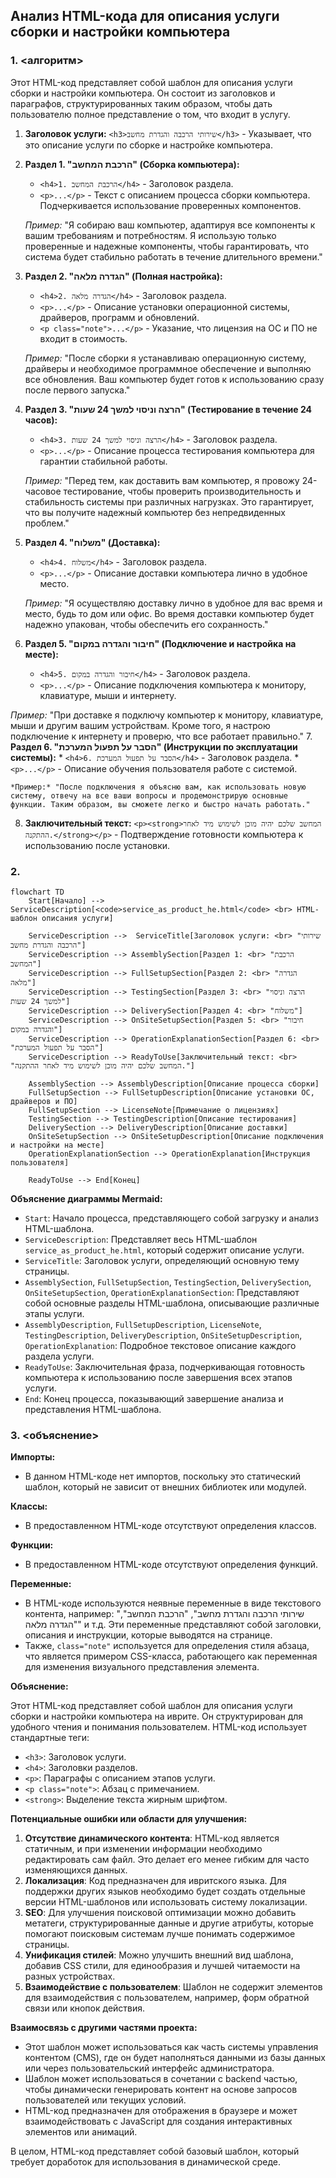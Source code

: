 ## Анализ HTML-кода для описания услуги сборки и настройки компьютера

### 1. <алгоритм>

Этот HTML-код представляет собой шаблон для описания услуги сборки и настройки компьютера. Он состоит из заголовков и параграфов, структурированных таким образом, чтобы дать пользователю полное представление о том, что входит в услугу.

1.  **Заголовок услуги:** `<h3>שירותי הרכבה והגדרת מחשב</h3>` - Указывает, что это описание услуги по сборке и настройке компьютера.
2.  **Раздел 1. "הרכבת המחשב" (Сборка компьютера):**
    *   `<h4>1. הרכבת המחשב</h4>` - Заголовок раздела.
    *   `<p>...</p>` - Текст с описанием процесса сборки компьютера. Подчеркивается использование проверенных компонентов.
    
    *Пример:* "Я собираю ваш компьютер, адаптируя все компоненты к вашим требованиям и потребностям. Я использую только проверенные и надежные компоненты, чтобы гарантировать, что система будет стабильно работать в течение длительного времени."
3.  **Раздел 2. "הגדרה מלאה" (Полная настройка):**
    *   `<h4>2. הגדרה מלאה</h4>` - Заголовок раздела.
    *   `<p>...</p>` - Описание установки операционной системы, драйверов, программ и обновлений.
    *   `<p class="note">...</p>` - Указание, что лицензия на ОС и ПО не входит в стоимость.

    *Пример:* "После сборки я устанавливаю операционную систему, драйверы и необходимое программное обеспечение и выполняю все обновления. Ваш компьютер будет готов к использованию сразу после первого запуска."
4.  **Раздел 3. "הרצה וניסוי למשך 24 שעות" (Тестирование в течение 24 часов):**
    *   `<h4>3. הרצה וניסוי למשך 24 שעות</h4>` - Заголовок раздела.
    *   `<p>...</p>` - Описание процесса тестирования компьютера для гарантии стабильной работы.
    
    *Пример:* "Перед тем, как доставить вам компьютер, я провожу 24-часовое тестирование, чтобы проверить производительность и стабильность системы при различных нагрузках. Это гарантирует, что вы получите надежный компьютер без непредвиденных проблем."
5.  **Раздел 4. "משלוח" (Доставка):**
    *   `<h4>4. משלוח</h4>` - Заголовок раздела.
    *   `<p>...</p>` - Описание доставки компьютера лично в удобное место.
    
    *Пример:* "Я осуществляю доставку лично в удобное для вас время и место, будь то дом или офис. Во время доставки компьютер будет надежно упакован, чтобы обеспечить его сохранность."
6.  **Раздел 5. "חיבור והגדרה במקום" (Подключение и настройка на месте):**
    *   `<h4>5. חיבור והגדרה במקום</h4>` - Заголовок раздела.
    *   `<p>...</p>` - Описание подключения компьютера к монитору, клавиатуре, мыши и интернету.

   *Пример:* "При доставке я подключу компьютер к монитору, клавиатуре, мыши и другим вашим устройствам. Кроме того, я настрою подключение к интернету и проверю, что все работает правильно."
7.  **Раздел 6. "הסבר על תפעול המערכת" (Инструкции по эксплуатации системы):**
    *   `<h4>6. הסבר על תפעול המערכת</h4>` - Заголовок раздела.
    *   `<p>...</p>` - Описание обучения пользователя работе с системой.
   
    *Пример:* "После подключения я объясню вам, как использовать новую систему, отвечу на все ваши вопросы и продемонстрирую основные функции. Таким образом, вы сможете легко и быстро начать работать."
8.  **Заключительный текст:** `<p><strong>המחשב שלכם יהיה מוכן לשימוש מיד לאחר ההתקנה.</strong></p>` - Подтверждение готовности компьютера к использованию после установки.

### 2. <mermaid>
```mermaid
flowchart TD
    Start[Начало] --> ServiceDescription[<code>service_as_product_he.html</code> <br> HTML-шаблон описания услуги]
    
    ServiceDescription -->  ServiceTitle[Заголовок услуги: <br> "שירותי הרכבה והגדרת מחשב"]
    ServiceDescription --> AssemblySection[Раздел 1: <br> "הרכבת המחשב"]
    ServiceDescription --> FullSetupSection[Раздел 2: <br> "הגדרה מלאה"]
    ServiceDescription --> TestingSection[Раздел 3: <br> "הרצה וניסוי למשך 24 שעות"]
    ServiceDescription --> DeliverySection[Раздел 4: <br> "משלוח"]
    ServiceDescription --> OnSiteSetupSection[Раздел 5: <br> "חיבור והגדרה במקום"]
    ServiceDescription --> OperationExplanationSection[Раздел 6: <br> "הסבר על תפעול המערכת"]
    ServiceDescription --> ReadyToUse[Заключительный текст: <br> "המחשב שלכם יהיה מוכן לשימוש מיד לאחר ההתקנה."]
    
    AssemblySection --> AssemblyDescription[Описание процесса сборки]
    FullSetupSection --> FullSetupDescription[Описание установки ОС, драйверов и ПО]
    FullSetupSection --> LicenseNote[Примечание о лицензиях]
    TestingSection --> TestingDescription[Описание тестирования]
    DeliverySection --> DeliveryDescription[Описание доставки]
    OnSiteSetupSection --> OnSiteSetupDescription[Описание подключения и настройки на месте]
    OperationExplanationSection --> OperationExplanation[Инструкция пользователя]
    
    ReadyToUse --> End[Конец]
```

**Объяснение диаграммы Mermaid:**

*   `Start`: Начало процесса, представляющего собой загрузку и анализ HTML-шаблона.
*   `ServiceDescription`: Представляет весь HTML-шаблон `service_as_product_he.html`, который содержит описание услуги.
*  `ServiceTitle`: Заголовок услуги, определяющий основную тему страницы.
*   `AssemblySection`, `FullSetupSection`, `TestingSection`, `DeliverySection`, `OnSiteSetupSection`, `OperationExplanationSection`: Представляют собой основные разделы HTML-шаблона, описывающие различные этапы услуги.
*   `AssemblyDescription`, `FullSetupDescription`, `LicenseNote`, `TestingDescription`, `DeliveryDescription`, `OnSiteSetupDescription`, `OperationExplanation`: Подробное текстовое описание каждого раздела услуги.
*   `ReadyToUse`: Заключительная фраза, подчеркивающая готовность компьютера к использованию после завершения всех этапов услуги.
*   `End`: Конец процесса, показывающий завершение анализа и представления HTML-шаблона.

### 3. <объяснение>

**Импорты:**
* В данном HTML-коде нет импортов, поскольку это статический шаблон, который не зависит от внешних библиотек или модулей.

**Классы:**
* В предоставленном HTML-коде отсутствуют определения классов.

**Функции:**
* В предоставленном HTML-коде отсутствуют определения функций.

**Переменные:**
* В HTML-коде используются неявные переменные в виде текстового контента, например: "שירותי הרכבה והגדרת מחשב", "הרכבת המחשב", "הגדרה מלאה" и т.д. Эти переменные представляют собой заголовки, описания и инструкции, которые выводятся на странице.
*  Также, `class="note"` используется для определения стиля абзаца, что является примером CSS-класса, работающего как переменная для изменения визуального представления элемента.

**Объяснение:**

Этот HTML-код представляет собой шаблон для описания услуги сборки и настройки компьютера на иврите. Он структурирован для удобного чтения и понимания пользователем. HTML-код использует стандартные теги:

*   `<h3>`: Заголовок услуги.
*   `<h4>`: Заголовки разделов.
*   `<p>`: Параграфы с описанием этапов услуги.
*   `<p class="note">`: Абзац с примечанием.
*   `<strong>`: Выделение текста жирным шрифтом.

**Потенциальные ошибки или области для улучшения:**

1.  **Отсутствие динамического контента**: HTML-код является статичным, и при изменении информации необходимо редактировать сам файл. Это делает его менее гибким для часто изменяющихся данных.
2.  **Локализация**: Код предназначен для ивритского языка. Для поддержки других языков необходимо будет создать отдельные версии HTML-шаблонов или использовать систему локализации.
3.  **SEO**: Для улучшения поисковой оптимизации можно добавить метатеги, структурированные данные и другие атрибуты, которые помогают поисковым системам лучше понимать содержимое страницы.
4.  **Унификация стилей**:  Можно улучшить внешний вид шаблона, добавив CSS стили, для единообразия и лучшей читаемости на разных устройствах.
5.  **Взаимодействие с пользователем**: Шаблон не содержит элементов для взаимодействия с пользователем, например, форм обратной связи или кнопок действия.

**Взаимосвязь с другими частями проекта:**

*   Этот шаблон может использоваться как часть системы управления контентом (CMS), где он будет наполняться данными из базы данных или через пользовательский интерфейс администратора.
*   Шаблон может использоваться в сочетании с backend частью, чтобы динамически генерировать контент на основе запросов пользователей или текущих условий.
*   HTML-код предназначен для отображения в браузере и может взаимодействовать с JavaScript для создания интерактивных элементов или анимаций.

В целом, HTML-код представляет собой базовый шаблон, который требует доработок для использования в динамической среде.